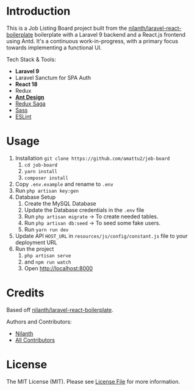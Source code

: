 # Introduction

This is a Job Listing Board project built from the [nilanth/laravel-react-boilerplate](https://github.com/nilanth/laravel-react-boilerplate) boilerplate with a Laravel 9 backend and a React.js frontend using Antd. It's a continuous work-in-progress, with a primary focus towards implementing a functional UI.

Tech Stack & Tools:

- **Laravel 9**
- Laravel Sanctum for SPA Auth
- **React 18**
- Redux
- **[Ant Design](https://github.com/ant-design/ant-design)**
- [Redux Saga](https://redux-saga.js.org/)
- [Sass](https://sass-lang.com/)
- [ESLint](https://github.com/eslint/eslint)

# Usage

1. Installation `git clone https://github.com/amattu2/job-board`
   1. `cd job-board`
   2. `yarn install`
   3. `composer install`
2. Copy `.env.example` and rename to `.env`
3. Run `php artisan key:gen`
4. Database Setup
   1. Create the MySQL Database
   2. Update the Database credentials in the `.env` file
   3. Run `php artisan migrate` -> To create needed tables.
   4. Run `php artisan db:seed` -> To seed some fake users.
   5. Run `yarn run dev`
5. Update API `HOST_URL` in `resources/js/config/constant.js` file to your deployment URL
6. Run the project
   1. `php artisan serve`
   2. and `npm run watch`
   3. Open <http://localhost:8000>

# Credits

Based off [nilanth/laravel-react-boilerplate](https://github.com/nilanth/laravel-react-boilerplate).

Authors and Contributors:

- [Nilanth](https://github.com/nilanth)
- [All Contributors](../../contributors)

# License

The MIT License (MIT). Please see [License File](LICENSE.md) for more information.
